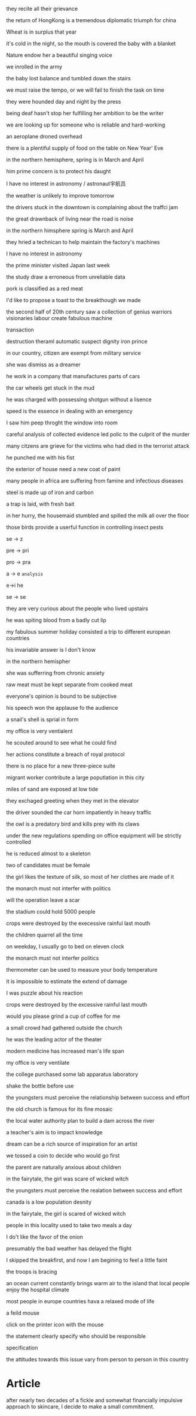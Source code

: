 they recite all their grievance 

the return of HongKong is a tremendous diplomatic triumph for china 

Wheat is in surplus that year

it's cold in the night, so the mouth is covered the baby with a blanket

Nature endow her a beautiful singing voice

we inrolled in the army

the baby lost balance and tumbled down the stairs

we must raise the tempo, or we will fail to finish the task on time 

they were hounded day and night by the press

being deaf hasn't stop her fulfilling her ambition to be the writer  

we are looking up for someone who is reliable and hard-working 

an aeroplane droned overhead

there is a plentiful supply of food on the table on New Year' Eve

in the northern hemisphere, spring is in March and April 

him prime concern is to protect his daught 

I have no interest in astronomy / astronaut宇航员

the weather is unlikely to improve tomorrow

the drivers stuck in the downtown is complaining about the traffci jam 

the great drawnback of living near the road is noise

in the northern himsphere spring is March and April 

they hried a technican to help maintain the factory's machines

I have no interest in astronomy

the prime minister visited Japan last week 

the study draw a erroneous from unreliable data 

pork is classified as a red meat 

I'd like to propose a toast to the breakthough we made 

the second half of 20th century saw a collection of genius warriors visionaries labour create fabulous machine

transaction 

destruction theraml automatic suspect dignity iron prince 

in our country, citizen are exempt from military service

she was dismiss as a dreamer

he work in a company that manufactures parts of cars

the car wheels get stuck in the mud

he was charged with possessing shotgun without a lisence 

speed is the essence in dealing with an emergency 

I saw him peep throght the window into room 

careful analysis of collected evidence led polic to the culprit of the murder

many citzens are grieve for the victims who had died in the terrorist attack 

he punched me with his fist

the exterior of house need a new coat of paint 

many people in africa are suffering from famine and infectious diseases

steel is made up of iron and carbon

a trap is laid, with fresh bait

in her hurry, the housemaid stumbled and spilled the milk all over the floor

those birds provide a userful function in controlling insect pests 

se -> z

pre -> pri

pro -> pra

a -> e  `analysis`

e->i he

se -> se

they are very curious about the people who lived upstairs

he was spiting blood from a badly cut lip 

my fabulous summer holiday consisted a trip to different european countries

his invariable answer is I don't know 

in the northern hemispher

she was sufferring from chronic anxiety

raw meat must be kept separate from cooked meat 

everyone's opinion is bound to be subjective 

his speech won the applause fo the audience

a snail's shell is sprial in form 

my office is very ventialent

he scouted around to see what he could find

her actions constitute a breach of royal protocol 

there is no place for a new three-piece suite

migrant worker contribute a large poputlation in this city 

miles of sand are exposed at low tide

they exchaged greeting when they met in the elevator

the driver sounded the car horn impatiently in heavy traffic 

the owl is a predatory bird and kills prey with its claws

under the new regulations spending on office equipment will be strictly controlled

he is reduced almost to a skeleton 

two of candidates must be female

the girl likes the texture of silk, so most of her clothes are made of it

the monarch must not interfer with politics

will the operation leave a scar

the stadium could hold 5000 people

crops were destroyed by the execessive rainful last mouth 

the children quarrel all the time 

on weekday, I usually go to bed on eleven clock

the monarch must not interfer politics 

thermometer can be used to measure your body temperature 

it is impossible to estimate the extend of damage

I was puzzle about his reaction

crops were destroyed by the excessive rainful last mouth 

would you please grind a cup of coffee for me 

a small crowd had gathered outside the church 

he was the leading actor of the theater

modern medicine has increased man's life span 

my office is very ventilate 

the college purchased some lab apparatus laboratory

shake the bottle before use

the youngsters must perceive the relationship between success and effort

the old church is famous for its fine mosaic

the local water authority plan to build a dam across the river

a teacher's aim is to impact knowledge

dream can be a rich source of inspiration for an artist

we tossed a coin to decide who would go first

the parent are naturally anxious about children 

in the fairytale, the girl was scare of wicked witch 

the youngsters must perceive the realation between success and effort

canada is a low population desnity

in the fairytale, the girl is scared of wicked witch 

people in this locality used to take two meals a day 

I do't like the favor of the onion

presumably the bad weather has delayed the flight 

I skipped the breakfirst, and now I am begining to feel a little faint

the troops is bracing 

an ocean current constantly brings warm air to the island that local people enjoy the hospital climate

most people in europe countries hava a relaxed mode of life

a feild mouse

click on the printer icon with the mouse

the statement clearly specify who should be responsible

specification

the attitudes towards this issue vary from person to person in this country



# Article

after nearly two decades of a fickle and  somewhat financially impulsive approach to skincare, I decide to make a small commitment.
